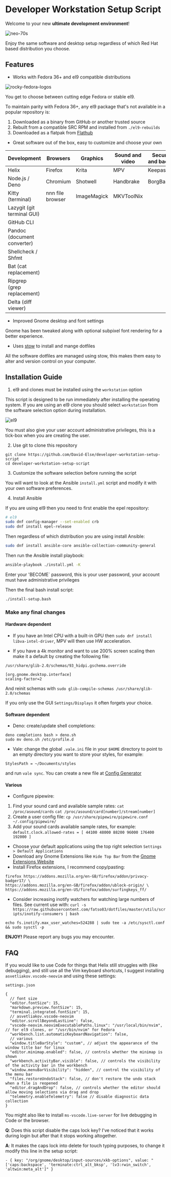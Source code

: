 # Developer Workstation Setup Script

Welcome to your new **ultimate development environment**!

![neo-70s](./images/neo-70s.jpg)

Enjoy the same software and desktop setup regardless of which Red Hat based
distribution you choose.

## Features

- Works with Fedora 36+ and el9 compatible distributions

![rocky-fedora-logos](./images/rocky-fedora.png)

You get to choose between cutting edge Fedora or stable el9.

To maintain parity with Fedora 36+, any el9 package that's not available in a
popular repository is:

1. Downloaded as a binary from GitHub or another trusted source
2. Rebuilt from a compatible SRC RPM and installed from `./el9-rebuilds`
3. Downloaded as a flatpak from [Flathub](https://flathub.org/home)

- Great software out of the box, easy to customize and choose your own

| Development                 | Browsers         | Graphics    | Sound and video | Security and backup |
| --------------------------- | ---------------- | ----------- | --------------- | ------------------- |
| Helix                       | Firefox          | Krita       | MPV             | KeepassXC           |
| Node.js / Deno              | Chromium         | Shotwell    | Handbrake       | BorgBackup          |
| Kitty (terminal)            | nnn file browser | ImageMagick | MKVToolNix      |                     |
| Lazygit (git terminal GUI)  |                  |             |                 |                     |
| GitHub CLI                  |                  |             |                 |                     |
| Pandoc (document converter) |                  |             |                 |                     |
| Shellcheck / Shfmt          |                  |             |                 |                     |
| Bat (cat replacement)       |                  |             |                 |                     |
| Ripgrep (grep replacement)  |                  |             |                 |                     |
| Delta (diff viewer)         |                  |             |                 |                     |

- Improved Gnome desktop and font settings

Gnome has been tweaked along with optional subpixel font rendering for a better
experience.

- Uses [stow](https://www.gnu.org/software/stow/) to install and mange dotfiles

All the software dotfiles are managed using stow, this makes them easy to alter
and version control on your computer.

## Installation Guide

1. el9 and clones must be installed using the `workstation` option

This script is designed to be run immediately after installing the operating
system. If you are using an el9 clone you should select `workstation` from the
software selection option during installation.

![el9](./images/centos-8-install-options.png)

You must also give your user account administrative privileges, this is a tick-box when you are creating the user.

2. Use git to clone this repository

```
git clone https://github.com/David-Else/developer-workstation-setup-script
cd developer-workstation-setup-script
```

3. Customize the software selection before running the script

You will want to look at the Ansible `install.yml` script and modify it with your own
software preferences. 

4. Install Ansible

If you are using el9 then you need to first enable the epel repository:
```sh
# el9
sudo dnf config-manager --set-enabled crb
sudo dnf install epel-release
```
Then regardless of which distribution you are using install Ansible:
```sh
sudo dnf install ansible-core ansible-collection-community-general
```
Then run the Ansible install playbook:
```sh
ansible-playbook ./install.yml -K
````

Enter your 'BECOME` password, this is your user password, your account must have administrative privileges

Then the final bash install script:
```sh
./install-setup.bash
```

### Make any final changes

#### Hardware dependent

- If you have an Intel CPU with a built-in GPU then
  `sudo dnf install libva-intel-driver`, MPV will then use HW acceleration.

- If you have a 4k monitor and want to use 200% screen scaling then make it a
  default by creating the following file:

`/usr/share/glib-2.0/schemas/93_hidpi.gschema.override`

```
[org.gnome.desktop.interface]
scaling-factor=2
```

And reinit schemas with `sudo glib-compile-schemas /usr/share/glib-2.0/schemas`

If you only use the GUI `Settings/Displays` it often forgets your choice.

#### Software dependent

- Deno: create/update shell completions:

```
deno completions bash > deno.sh
sudo mv deno.sh /etc/profile.d
```

- Vale: change the global `.vale.ini` file in your `$HOME` directory to point to
  an empty directory you want to store your styles, for example:

```
StylesPath = ~/Documents/styles
```

and run `vale sync`. You can create a new file at
[Config Generator](https://vale.sh/generator)

#### Various

- Configure pipewire:

1. Find your sound card and available sample rates: `cat /proc/asound/cards`
   `cat /proc/asound/card[number]/stream[number]`
2. Create a user config file:
   `cp /usr/share/pipewire/pipewire.conf ~/.config/pipewire/`
3. Add your sound cards available sample rates, for example:
   `default.clock.allowed-rates = [ 44100 48000 88200 96000 176400 192000 ]`

- Choose your default applications using the top right selection
  `Settings > Default Applications`
- Download any Gnome Extensions like `Hide Top Bar` from the
  [Gnome Extensions Website](https://extensions.gnome.org/)
- Install Firefox extensions, I recommend copy/pasting:

```
firefox https://addons.mozilla.org/en-GB/firefox/addon/privacy-badger17/ \
https://addons.mozilla.org/en-GB/firefox/addon/ublock-origin/ \
https://addons.mozilla.org/en-US/firefox/addon/surfingkeys_ff/
```

- Consider increasing inotify watchers for watching large numbers of files. See
  current use with:
  `curl -s https://raw.githubusercontent.com/fatso83/dotfiles/master/utils/scripts/inotify-consumers | bash`

```
echo fs.inotify.max_user_watches=524288 | sudo tee -a /etc/sysctl.conf && sudo sysctl -p
```

**ENJOY!** Please report any bugs you may encounter.

## FAQ

If you would like to use Code for things that Helix still struggles with (like
debugging), and still use all the Vim keyboard shortcuts, I suggest installing
`asvetliakov.vscode-neovim` and using these settings:

`settings.json`

```jsonc
{
  // font size
  "editor.fontSize": 15,
  "markdown.preview.fontSize": 15,
  "terminal.integrated.fontSize": 15,
  // asvetliakov.vscode-neovim
  "editor.scrollBeyondLastLine": false,
  "vscode-neovim.neovimExecutablePaths.linux": "/usr/local/bin/nvim", // for el9 clones, or "/usr/bin/nvim" for Fedora
  "workbench.list.automaticKeyboardNavigation": false,
  // various
  "window.titleBarStyle": "custom", // adjust the appearance of the window title bar for linux
  "editor.minimap.enabled": false, // controls whether the minimap is shown
  "workbench.activityBar.visible": false, // controls the visibility of the activity bar in the workbench
  "window.menuBarVisibility": "hidden", // control the visibility of the menu bar
  "files.restoreUndoStack": false, // don't restore the undo stack when a file is reopened
  "editor.dragAndDrop": false, // controls whether the editor should allow moving selections via drag and drop
  "telemetry.enableTelemetry": false // disable diagnostic data collection
}
```

You might also like to install `ms-vscode.live-server` for live debugging in
Code or the browser.

**Q**: Does this script disable the caps lock key? I've noticed that it works
during login but after that it stops working altogether.

**A**: It makes the caps lock into delete for touch typing purposes, to change
it modify this line in the setup script:

```shell
- { key: "/org/gnome/desktop/input-sources/xkb-options", value: "['caps:backspace', 'terminate:ctrl_alt_bksp', 'lv3:rwin_switch', 'altwin:meta_alt']" }
```
